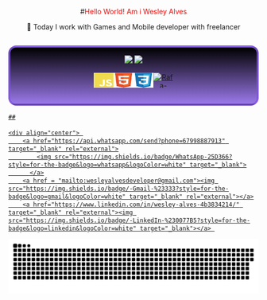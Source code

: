 <div align="center">

#<font color="red">Hello World! Am i Wesley Alves</font>


🔭 Today I work with Games and Mobile developer with freelancer

##

  </div>


     
  <div style="background-image: linear-gradient(to bottom, black, rgba(130,87,229,.8)); border-radius: 1rem; padding: 1rem; border: 4px solid rgba(130,87,229,.8);">
        <div align="center">
            <a href="https://github.com/wesley44354">
            <img height="190em" src="https://github-readme-stats.vercel.app/api?username=wesley44354&show_icons=true&theme=dark&include_all_commits=true&count_private=true"/>
            <img height="190em" src="https://github-readme-stats.vercel.app/api/top-langs/?username=wesley44354&layout=compact&langs_count=7&theme=dark"/>
            </div >
        <div align="center" style="display: inline_block; padding: 1rem; display: flex; justify-content: center;"><br>
            <img align="center" alt="Rafa-Js" height="30" width="40" src="https://raw.githubusercontent.com/devicons/devicon/master/icons/javascript/javascript-plain.svg">
            <img align="center" alt="Rafa-HTML" height="30" width="40" src="https://raw.githubusercontent.com/devicons/devicon/master/icons/html5/html5-original.svg">
            <img align="center" alt="Rafa-CSS" height="30" width="40" src="https://raw.githubusercontent.com/devicons/devicon/master/icons/css3/css3-original.svg">
            <img align="center" alt="Rafa-Csharp" height="30" width="40" src="https://upload.wikimedia.org/wikipedia/commons/thumb/a/a7/React-icon.svg/539px-React-icon.svg.png">
            <!-- <img align="right" alt="Rafa-pic" height="150" style="border-radius: 50;" src="https://media0.giphy.com/media/l2QDRkQtiuugmBHQ4/giphy.gif?cid=ecf05e47ba2qlq78pr3twrztbpm2g0wq76lfg7ufenhv9kpr&rid=giphy.gif&ct=g"> -->
        </div>
    </div>

    ##

    <div align="center"> 
        <a href="https://api.whatsapp.com/send?phone=67998887913" target="_blank" rel="external">
            <img src="https://img.shields.io/badge/WhatsApp-25D366?style=for-the-badge&logo=whatsapp&logoColor=white" target="_blank">
          </a>
        <a href = "mailto:wesleyalvesdeveloper@gmail.com"><img src="https://img.shields.io/badge/-Gmail-%23333?style=for-the-badge&logo=gmail&logoColor=white" target="_blank" rel="external"></a>
        <a href="https://www.linkedin.com/in/wesley-alves-4b3834214/" target="_blank" rel="external"><img src="https://img.shields.io/badge/-LinkedIn-%230077B5?style=for-the-badge&logo=linkedin&logoColor=white" target="_blank"></a> 
       
  ![Snake animation](https://github.com/wesley44354/wesley44354/blob/output/github-contribution-grid-snake.svg)
       
  </div>
 
</div>
